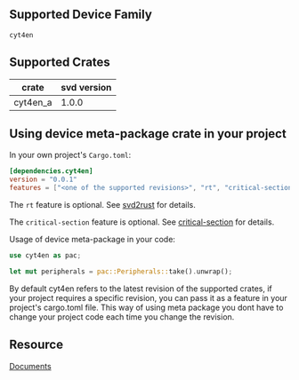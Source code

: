 ## Supported Device Family
`cyt4en`

## Supported Crates

|    crate      |  svd version  |
| ------------- | ------------- |
|    cyt4en_a     |  1.0.0 |

## Using device meta-package crate in your project

In your own project's `Cargo.toml`:
```toml
[dependencies.cyt4en]
version = "0.0.1"
features = ["<one of the supported revisions>", "rt", "critical-section"]
```

The `rt` feature is optional.
See [svd2rust](https://docs.rs/svd2rust/latest/svd2rust/#the-rt-feature) for details.

The `critical-section` feature is optional.
See [critical-section](https://docs.rs/critical-section/latest/critical_section/) for details.

Usage of device meta-package in your code:

```rust
use cyt4en as pac;

let mut peripherals = pac::Peripherals::take().unwrap();
```
By default cyt4en refers to the latest revision of the supported crates, if your project requires a specific revision, you can pass it as a feature in your project's cargo.toml file.
This way of using meta package you dont have to change your project code each time you change the revision.

## Resource
[Documents](https://www.infineon.com/cms/en/product/microcontroller/32-bit-traveo-t2g-arm-cortex-microcontroller/#documents)

